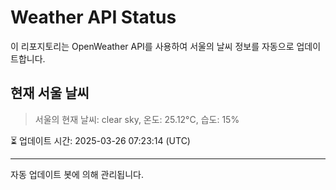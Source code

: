 
# Weather API Status

이 리포지토리는 OpenWeather API를 사용하여 서울의 날씨 정보를 자동으로 업데이트합니다.

## 현재 서울 날씨
> 서울의 현재 날씨: clear sky, 온도: 25.12°C, 습도: 15%

⏳ 업데이트 시간: 2025-03-26 07:23:14 (UTC)

---
자동 업데이트 봇에 의해 관리됩니다.
